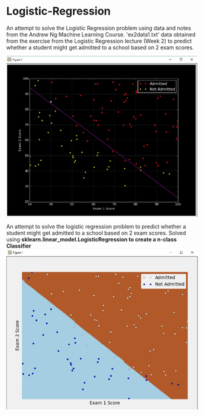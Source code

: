 # Logistic-Regression

An attempt to solve the Logistic Regression problem using data and notes from the Andrew Ng Machine Learning Course.
'ex2data1.txt' data obtained from the exercise from the Logistic Regression lecture (Week 2) to predict whether a student might get admitted to a school based on 2 exam scores.

![Logistic Regression Results](https://github.com/anish03/Logistic-Regression/blob/master/logitreg.jpg)


An attempt to solve the logistic regression problem to predict whether a student might get admitted to a school based on 2 exam scores. Solved using <b>sklearn.linear_model.LogisticRegression to create a n-class Classifier</b>
![Logistic Regression Results](https://github.com/anish03/Logistic-Regression/blob/master/sklearn_logreg.jpg)


